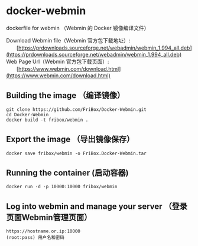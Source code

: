 # docker-webmin
dockerfile for webmin （Webmin 的 Docker 镜像编译文件）

Download Webmin file（Webmin 官方包下载地址）:<br>
　　[https://prdownloads.sourceforge.net/webadmin/webmin_1.994_all.deb](https://prdownloads.sourceforge.net/webadmin/webmin_1.994_all.deb)<br>
Web Page Url（Webmin 官方包下载页面）:<br>
　　[https://www.webmin.com/download.html](https://www.webmin.com/download.html)<br>

## Building the image （编译镜像）
```
git clone https://github.com/FriBox/Docker-Webmin.git
cd Docker-Webmin
docker build -t fribox/webmin .
```

## Export the image （导出镜像保存）
```
docker save fribox/webmin -o FriBox.Docker-Webmin.tar
```

## Running the container (启动容器)
```
docker run -d -p 10000:10000 fribox/webmin
```

## Log into webmin and manage your server （登录页面Webmin管理页面）
```
https://hostname.or.ip:10000
(root:pass) 用户名和密码
```
